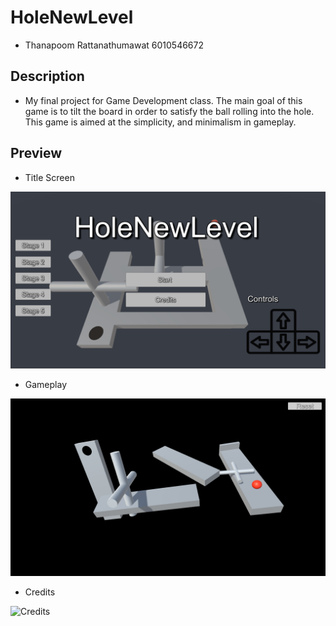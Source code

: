 # HoleNewLevel
- Thanapoom Rattanathumawat 6010546672

## Description

- My final project for Game Development class. The main goal of this game is to tilt the board in order to satisfy the ball rolling into the hole. This game is aimed at the simplicity, and minimalism in gameplay.

## Preview

- Title Screen

![Title Screen](https://github.com/poom201211/HoleNewLevel/blob/master/Images/Title.png)

- Gameplay

![Gameplay](https://github.com/poom201211/HoleNewLevel/blob/master/Images/Gameplay.png)

- Credits

![Credits](https://github.com/poom201211/SSD-Lab-Project/blob/master/UML%20image/Credits.png)